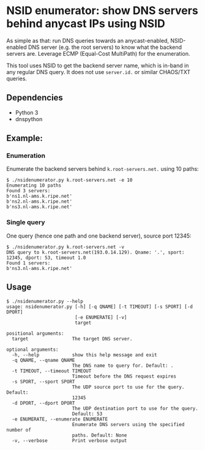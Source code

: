 # NSID enumerator: show DNS servers behind anycast IPs using NSID

As simple as that: run DNS queries towards an anycast-enabled, NSID-enabled DNS server
(e.g. the root servers) to know what the backend servers are. Leverage ECMP
(Equal-Cost MultiPath) for the enumeration.

This tool uses NSID to get the backend server name, which is in-band in any regular DNS
query. It does not use `server.id.` or similar CHAOS/TXT queries.

## Dependencies

* Python 3
* dnspython

## Example:

### Enumeration

Enumerate the backend servers behind `k.root-servers.net.` using 10 paths:
```
$ ./nsidenumerator.py k.root-servers.net -e 10
Enumerating 10 paths
Found 3 servers:
b'ns1.nl-ams.k.ripe.net'
b'ns2.nl-ams.k.ripe.net'
b'ns3.nl-ams.k.ripe.net'
```

### Single query

One query (hence one path and one backend server), source port 12345:

```
$ ./nsidenumerator.py k.root-servers.net -v
DNS query to k.root-servers.net(193.0.14.129). Qname: '.', sport: 12345, dport: 53, timeout 1.0
Found 1 servers:
b'ns3.nl-ams.k.ripe.net'
```

## Usage

```
$ ./nsidenumerator.py --help
usage: nsidenumerator.py [-h] [-q QNAME] [-t TIMEOUT] [-s SPORT] [-d DPORT]
                         [-e ENUMERATE] [-v]
                         target

positional arguments:
  target                The target DNS server.

optional arguments:
  -h, --help            show this help message and exit
  -q QNAME, --qname QNAME
                        The DNS name to query for. Default: .
  -t TIMEOUT, --timeout TIMEOUT
                        Timeout before the DNS request expires
  -s SPORT, --sport SPORT
                        The UDP source port to use for the query. Default:
                        12345
  -d DPORT, --dport DPORT
                        The UDP destination port to use for the query.
                        Default: 53
  -e ENUMERATE, --enumerate ENUMERATE
                        Enumerate DNS servers using the specified number of
                        paths. Default: None
  -v, --verbose         Print verbose output
```
